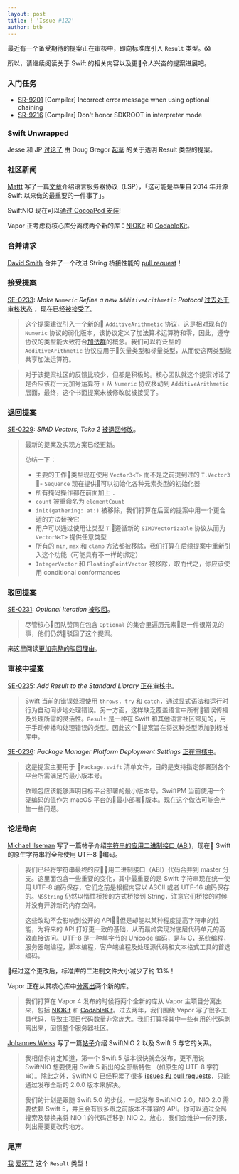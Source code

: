 ```yaml
---
layout: post
title: ! 'Issue #122'
author: btb
---
```


最近有一个备受期待的提案正在审核中，即向标准库引入 `Result` 类型。😱

所以，请继续阅读关于 Swift 的相关内容以及更令人兴奋的提案进展吧。

<!--excerpt-->

### 入门任务

- [SR-9201](https://bugs.swift.org/browse/SR-9201) [Compiler] Incorrect error message when using optional chaining
- [SR-9216](https://bugs.swift.org/browse/SR-9216) [Compiler] Don't honor SDKROOT in interpreter mode

### Swift Unwrapped

Jesse 和 JP [讨论了](https://spec.fm/podcasts/swift-unwrapped/222525) 由 Doug Gregor [起草](https://forums.swift.org/t/opaque-result-types/15645) 的关于透明 Result 类型的提案。

### 社区新闻

[Mattt](https://twitter.com/mattt) 写了一篇[文章](https://nshipster.com/language-server-protocol/)介绍语言服务器协议（LSP），「这可能是苹果自 2014 年开源 Swift 以来做的最重要的一件事了」。

SwiftNIO 现在可以[通过 CocoaPod 安装]((https://cocoapods.org/pods/SwiftNIO))!

Vapor 正考虑将核心库分离成两个新的库：[NIOKit](https://github.com/vapor-community/nio-kit) 和 [CodableKit](https://github.com/vapor-community/codable-kit)。

### 合并请求

[David Smith](https://twitter.com/Catfish_Man/) 合并了一个改进 String 桥接性能的 [pull request](https://github.com/apple/swift/pull/20383)！

### 接受提案

[SE-0233](https://github.com/apple/swift-evolution/blob/master/proposals/0233-additive-arithmetic-protocol.md): *Make  `Numeric`  Refine a new  `AdditiveArithmetic`  Protocol* [过去处于审核状态](https://forums.swift.org/t/se-0233-make-numeric-refine-a-new-additivearithmetic-protocol/17583) ，现在已经[被接受了](https://forums.swift.org/t/accepted-se-0233-make-numeric-refine-a-new-additivearithmetic-protocol/17751/2)。

> 这个提案建议引入一个新的 `AdditiveArithmetic` 协议，这是相对现有的 `Numeric` 协议的弱化版本，该协议定义了加法算术运算符和零，因此，遵守协议的类型能大致符合[加法群](https://zh.wikipedia.org/wiki/%E5%8A%A0%E6%B3%95%E7%BE%A4)的概念。我们可以将泛型的 `AdditiveArithmetic` 协议应用于矢量类型和标量类型，从而使这两类型能共享加法运算符。

> 对于该提案社区的反馈比较少，但都是积极的。核心团队就这个提案讨论了是否应该将一元加号运算符 `+` 从 `Numeric` 协议移动到 `AdditiveArithmetic` 层面，最终，这个书面提案未被修改就被接受了。

### 退回提案

[SE-0229](https://github.com/apple/swift-evolution/blob/master/proposals/0229-simd.md): *SIMD Vectors, Take 2* [被退回修改](https://forums.swift.org/t/se-0229-simd-vectors/16518/99)。

> 最新的提案及实现方案已经更新。
>
> 总结一下：
>
> - 主要的工作类型现在使用 `Vector3<T>` 而不是之前提到过的 `T.Vector3`
> - `Sequence` 现在提供可以初始化各种元素类型的初始化器
> - 所有掩码操作都在前面加上 `.`
> - `count` 被重命名为 `elementCount`
> - `init(gathering: at:)` 被移除，我们打算在后面的提案中用一个更合适的方法替换它
> - 用户可以通过使用让类型 `T` 遵循新的 `SIMDVectorizable` 协议从而为 `VectorN<T>` 提供任意类型
> - 所有的 `min`, `max` 和 `clamp` 方法都被移除，我们打算在后续提案中重新引入这个功能（可能具有不一样的绑定）
> - `IntegerVector` 和 `FloatingPointVector` 被移除，取而代之，你应该使用 conditional conformances

### 驳回提案

[SE-0231](https://github.com/apple/swift-evolution/blob/master/proposals/0231-optional-iteration.md): *Optional Iteration* [被驳回](https://forums.swift.org/t/rejected-se-0231-optional-iteration/17805)。

> 尽管核心团队赞同在包含 `Optional` 的集合里遍历元素是一件很常见的事，他们仍然驳回了这个提案。

来这里阅读[更加完整的驳回理由](https://forums.swift.org/t/rejected-se-0231-optional-iteration/17805)。

### 审核中提案

[SE-0235](https://github.com/apple/swift-evolution/blob/master/proposals/0235-add-result.md): *Add Result to the Standard Library* [正在审核中](https://forums.swift.org/t/se-0235-add-result-to-the-standard-library/17752)。

> Swift 当前的错误处理使用 `throws`，`try` 和 `catch`，通过显式语法和运行时行为自动同步地处理错误。另一方面，这样缺乏覆盖语言中所有错误传播及处理所需的灵活性。`Result` 是一种在 Swift 和其他语言社区常见的，用于手动传播和处理错误的类型。因此这个提案旨在将这种类型添加到标准库中。

[SE-0236](https://github.com/apple/swift-evolution/blob/master/proposals/0236-package-manager-platform-deployment-settings.md): *Package Manager Platform Deployment Settings* [正在审核中](https://forums.swift.org/t/se-0236-package-manager-platform-deployment-settings/17992)。

> 这是提案主要用于 `Package.swift` 清单文件，目的是支持指定部署到各个平台所需满足的最小版本号。
>
> 依赖包应该能够声明目标平台部署的最小版本号。SwiftPM 当前使用一个硬编码的值作为 macOS 平台的最小部署版本。现在这个做法可能会产生一些问题。

### 论坛动向

[Michael Ilseman](https://twitter.com/Ilseman) 写了一篇帖子介绍[字符串的应用二进制接口 (ABI)](https://forums.swift.org/t/string-s-abi-and-utf-8/17676)，现在 Swift 的原生字符串将全部使用 UTF-8 编码。

> 我们已经将字符串最终的应用二进制接口（ABI）代码合并到 master 分支。这里面包含一些重要的变化，其中最重要的是 Swift 字符串现在统一使用 UTF-8 编码保存，它们之前是根据内容以 ASCII 或者 UTF-16 编码保存的。`NSString` 仍然以惰性桥接的方式桥接到 String，注意它们桥接的时候并没有开辟新的内存空间。
> 
> 这些改动不会影响到公开的 API，但是却能以某种程度提高字符串的性能，为将来的 API 打好更一致的基础，从而最终实现对底层代码单元的高效直接访问。UTF-8 是一种单字节的 Unicode 编码，是与 C，系统编程，服务器端编程，脚本编程，客户端编程及处理源代码和文本格式工具的首选编码。

经过这个更改后，标准库的二进制文件大小减少了约 13%！

Vapor 正在从其核心库中[分离出](https://forums.swift.org/t/niokit-codablekit/17706)两个新的库。

> 我们打算在 Vapor 4 发布的时候将两个全新的库从 Vapor 主项目分离出来，包括 [NIOKit](https://github.com/vapor-community/nio-kit) 和 [CodableKit](https://github.com/vapor-community/codable-kit)。过去两年，我们围绕 Vapor 写了很多工具代码，导致主项目代码数量非常庞大。我们打算将其中一些有用的代码剥离出来，回馈整个服务器社区。

[Johannes Weiss](https://twitter.com/johannesweiss/) 写了一篇[帖子](https://forums.swift.org/t/plan-for-nio-2-and-swift-5/17791)介绍 SwiftNIO 2 以及 Swift 5 与它的关系。

> 我相信你肯定知道，第一个 Swift 5 版本很快就会发布，更不用说 SwiftNIO 想要使用 Swift 5 新出的全部新特性 （如原生的 UTF-8 字符串）。除此之外，SwiftNIO 已经积累了很多 [issues 和 pull requests](https://github.com/apple/swift-nio/issues?q=is%3Aopen+is%3Aissue+milestone%3A2.0.0)，只能通过发布全新的 2.0.0 版本来解决。
> 
> 我们的计划是跟随 Swift 5.0 的步伐，一起发布 SwiftNIO 2.0。NIO 2.0 需要依赖 Swift 5，并且会有很多跟之前版本不兼容的 API。你可以通过全局搜索及替换来将 NIO 1 的代码迁移到 NIO 2。放心，我们会维护一份列表，列出需要更改的地方。

### 尾声

[我](https://twitter.com/AirspeedSwift/status/1060266652326027264) [爱死了](https://twitter.com/HarshilShah1910/status/1061528775337291776) 这个 `Result` 类型！
